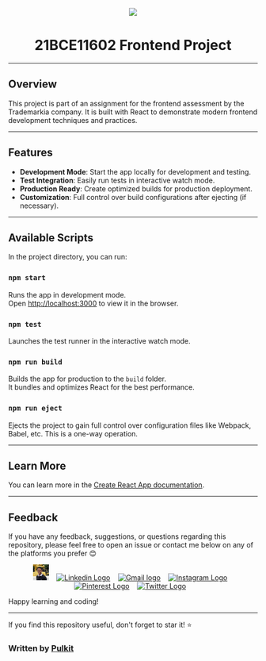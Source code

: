 <p align="center">
  <a href="https://github.com/Pulkit1822/21BCE11602_Frontend">
    <img src="https://github.com/Pulkit1822/21BCE11602_Frontend/blob/main/content/logo.jpeg" height="128">
  </a>
</p>

<h1 align="center">21BCE11602 Frontend Project</h1>

---

## Overview
This project is part of an assignment for the frontend assessment by the Trademarkia company. It is built with React to demonstrate modern frontend development techniques and practices.


---

## Features

- **Development Mode**: Start the app locally for development and testing.
- **Test Integration**: Easily run tests in interactive watch mode.
- **Production Ready**: Create optimized builds for production deployment.
- **Customization**: Full control over build configurations after ejecting (if necessary).

---

## Available Scripts

In the project directory, you can run:

### `npm start`

Runs the app in development mode.\
Open [http://localhost:3000](http://localhost:3000) to view it in the browser.

### `npm test`

Launches the test runner in the interactive watch mode.

### `npm run build`

Builds the app for production to the `build` folder.\
It bundles and optimizes React for the best performance.

### `npm run eject`

Ejects the project to gain full control over configuration files like Webpack, Babel, etc. This is a one-way operation.

---

## Learn More

You can learn more in the [Create React App documentation](https://facebook.github.io/create-react-app/docs/getting-started).

---

## Feedback

If you have any feedback, suggestions, or questions regarding this repository, please feel free to open an issue or contact me below on any of the platforms you prefer 😊
<br/>
<p align="center">
  <a href="https://pulkitmathur.tech/"><img src="https://github.com/Pulkit1822/Pulkit1822/blob/main/animated-icons/pic.jpeg" alt="portfolio" width="32"></a>&nbsp;&nbsp;&nbsp;
  <a href="https://www.linkedin.com/in/pulkitkmathur/"><img src="https://github.com/TheDudeThatCode/TheDudeThatCode/blob/master/Assets/Linkedin.svg" alt="Linkedin Logo" width="32"></a>&nbsp;&nbsp;&nbsp;
  <a href="mailto:pulkitmathur.me@gmail.com"><img src="https://github.com/TheDudeThatCode/TheDudeThatCode/blob/master/Assets/Gmail.svg" alt="Gmail logo" height="32"></a>&nbsp;&nbsp;&nbsp;
  <a href="https://www.instagram.com/pulkitkumarmathur/"><img src="https://github.com/TheDudeThatCode/TheDudeThatCode/blob/master/Assets/Instagram.svg" alt="Instagram Logo" width="32"></a>&nbsp;&nbsp;&nbsp;
  <a href="https://in.pinterest.com/pulkitkumarmathur/"><img src="https://upload.wikimedia.org/wikipedia/commons/0/08/Pinterest-logo.png?20160129083321" alt="Pinterest Logo" width="32"></a>&nbsp;&nbsp;&nbsp;
  <a href="https://twitter.com/pulkitkmathur"><img src="https://upload.wikimedia.org/wikipedia/commons/5/57/X_logo_2023_%28white%29.png" alt="Twitter Logo" width="32"></a>&nbsp;&nbsp;&nbsp;
</p>



Happy learning and coding!

---

If you find this repository useful, don't forget to star it! ⭐️

### Written by [Pulkit](https://github.com/Pulkit1822)